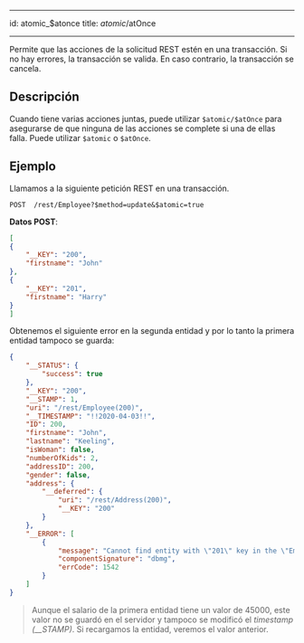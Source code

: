 - - -
id: atomic_$atonce title: $atomic/$atOnce
- - -


Permite que las acciones de la solicitud REST estén en una transacción. Si no hay errores, la transacción se valida. En caso contrario, la transacción se cancela.


## Descripción

Cuando tiene varias acciones juntas, puede utilizar `$atomic/$atOnce` para asegurarse de que ninguna de las acciones se complete si una de ellas falla. Puede utilizar `$atomic` o `$atOnce`.


## Ejemplo

Llamamos a la siguiente petición REST en una transacción.

 `POST  /rest/Employee?$method=update&$atomic=true`

**Datos POST**:

```json
[
{
    "__KEY": "200",
    "firstname": "John"
},
{
    "__KEY": "201",
    "firstname": "Harry"
}
]
```

Obtenemos el siguiente error en la segunda entidad y por lo tanto la primera entidad tampoco se guarda:

```json
{
    "__STATUS": {
        "success": true
    },
    "__KEY": "200",
    "__STAMP": 1,
    "uri": "/rest/Employee(200)",
    "__TIMESTAMP": "!!2020-04-03!!",
    "ID": 200,
    "firstname": "John",
    "lastname": "Keeling",
    "isWoman": false,
    "numberOfKids": 2,
    "addressID": 200,
    "gender": false,
    "address": {
        "__deferred": {
            "uri": "/rest/Address(200)",
            "__KEY": "200"
        }
    },
    "__ERROR": [
        {
            "message": "Cannot find entity with \"201\" key in the \"Employee\" dataclass",
            "componentSignature": "dbmg",
            "errCode": 1542
        }
    ]
}
```
> Aunque el salario de la primera entidad tiene un valor de 45000, este valor no se guardó en el servidor y tampoco se modificó el *timestamp (__STAMP)*. Si recargamos la entidad, veremos el valor anterior.
